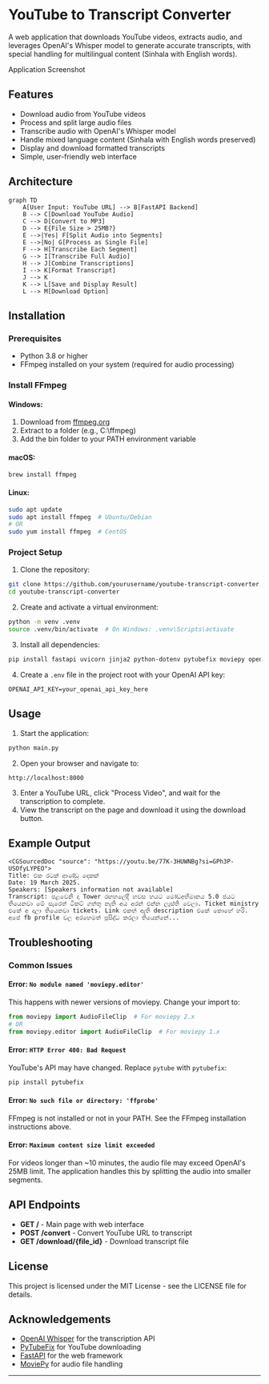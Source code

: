# YouTube to Transcript Converter

A web application that downloads YouTube videos, extracts audio, and leverages OpenAI's Whisper model to generate accurate transcripts, with special handling for multilingual content (Sinhala with English words).

Application Screenshot

## Features

- Download audio from YouTube videos
- Process and split large audio files
- Transcribe audio with OpenAI's Whisper model
- Handle mixed language content (Sinhala with English words preserved)
- Display and download formatted transcripts
- Simple, user-friendly web interface


## Architecture

```mermaid
graph TD
    A[User Input: YouTube URL] --> B[FastAPI Backend]
    B --> C[Download YouTube Audio]
    C --> D[Convert to MP3]
    D --> E{File Size > 25MB?}
    E -->|Yes| F[Split Audio into Segments]
    E -->|No| G[Process as Single File]
    F --> H[Transcribe Each Segment]
    G --> I[Transcribe Full Audio]
    H --> J[Combine Transcriptions]
    I --> K[Format Transcript]
    J --> K
    K --> L[Save and Display Result]
    L --> M[Download Option]
```


## Installation

### Prerequisites

- Python 3.8 or higher
- FFmpeg installed on your system (required for audio processing)


### Install FFmpeg

#### Windows:

1. Download from [ffmpeg.org](https://ffmpeg.org/download.html)
2. Extract to a folder (e.g., C:\ffmpeg)
3. Add the bin folder to your PATH environment variable

#### macOS:

```bash
brew install ffmpeg
```


#### Linux:

```bash
sudo apt update
sudo apt install ffmpeg  # Ubuntu/Debian
# OR
sudo yum install ffmpeg  # CentOS
```


### Project Setup

1. Clone the repository:
```bash
git clone https://github.com/yourusername/youtube-transcript-converter.git
cd youtube-transcript-converter
```

2. Create and activate a virtual environment:
```bash
python -m venv .venv
source .venv/bin/activate  # On Windows: .venv\Scripts\activate
```

3. Install all dependencies:
```bash
pip install fastapi uvicorn jinja2 python-dotenv pytubefix moviepy openai pydub
```

4. Create a `.env` file in the project root with your OpenAI API key:
```
OPENAI_API_KEY=your_openai_api_key_here
```


## Usage

1. Start the application:
```bash
python main.py
```

2. Open your browser and navigate to:
```
http://localhost:8000
```

3. Enter a YouTube URL, click "Process Video", and wait for the transcription to complete.
4. View the transcript on the page and download it using the download button.

## Example Output

```
<CGSourcedDoc "source": "https://youtu.be/77K-3HUWNBg?si=GPh3P-USOfyLYPEO">
Title: එක රටක් ආණ්ඩු දෙකක්
Date: 19 March 2025.
Speakers: [Speakers information not available]
Transcript: පළවෙනි දා Tower රඟහලේදී හවස හයට මෝඩඅභිමානය 5.0 ජයට තියෙනවා මේ සැරෙත් ටිකට් ගත්තු නැති අය අරන් එන්න ලෑස්ති වෙලා. Ticket ministry එකේ අ දාලා තියෙනවා tickets. Link එකත් ඇති description එකේ කොහේ හරි. අපේ fb profile වල අරහෙමත් ප්‍රසිද්ධ කරලා තියෙන්නේ...
```


## Troubleshooting

### Common Issues

#### Error: `No module named 'moviepy.editor'`

This happens with newer versions of moviepy. Change your import to:

```python
from moviepy import AudioFileClip  # For moviepy 2.x
# OR
from moviepy.editor import AudioFileClip  # For moviepy 1.x
```


#### Error: `HTTP Error 400: Bad Request`

YouTube's API may have changed. Replace `pytube` with `pytubefix`:

```bash
pip install pytubefix
```


#### Error: `No such file or directory: 'ffprobe'`

FFmpeg is not installed or not in your PATH. See the FFmpeg installation instructions above.

#### Error: `Maximum content size limit exceeded`

For videos longer than ~10 minutes, the audio file may exceed OpenAI's 25MB limit. The application handles this by splitting the audio into smaller segments.

## API Endpoints

- **GET /** - Main page with web interface
- **POST /convert** - Convert YouTube URL to transcript
- **GET /download/{file_id}** - Download transcript file


## License

This project is licensed under the MIT License - see the LICENSE file for details.

## Acknowledgements

- [OpenAI Whisper](https://platform.openai.com/docs/guides/speech-to-text) for the transcription API
- [PyTubeFix](https://github.com/JuanBindez/pytubefix) for YouTube downloading
- [FastAPI](https://fastapi.tiangolo.com/) for the web framework
- [MoviePy](https://zulko.github.io/moviepy/) for audio file handling

---

